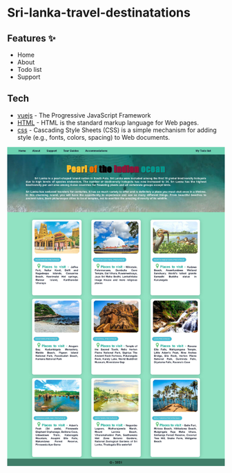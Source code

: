 # Sri-lanka-travel-destinatations

## Features  ✨

- Home 
- About
- Todo list
- Support


## Tech

- [vuejs] - The Progressive JavaScript Framework
- [HTML] - HTML is the standard markup language for Web pages.
- [css] - Cascading Style Sheets (CSS) is a simple mechanism for adding style (e.g., fonts, colors, spacing) to Web documents.



[vuejs]: <https://vuejs.org>
[html]: <https://en.wikipedia.org/wiki/HTML>
[css]: <https://www.w3.org/Style/CSS/Overview.en.html>


![](Visit-SriLanka-page-001.jpg)
